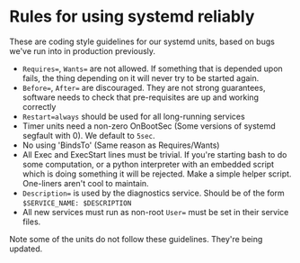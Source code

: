 # Rules for using systemd reliably

These are coding style guidelines for our systemd units, based on bugs we've run into in production previously.

 - `Requires=`, `Wants=` are not allowed. If something that is depended upon fails, the thing depending on it will never try to be started again.
 - `Before=`, `After=` are discouraged. They are not strong guarantees, software needs to check that pre-requisites are up and working correctly
 - `Restart=always` should be used for all long-running services
 - Timer units need a non-zero OnBootSec (Some versions of systemd segfault with 0). We default to `5sec`.
 - No using 'BindsTo' (Same reason as Requires/Wants)
 - All Exec and ExecStart lines must be trivial. If you're starting bash to do some computation, or a python interpreter with an embedded script which is doing something it will be rejected. Make a simple helper script. One-liners aren't cool to maintain.
 - `Description=` is used by the diagnostics service.  Should be of the form `$SERVICE_NAME: $DESCRIPTION`
 - All new services must run as non-root `User=` must be set in their service files.

Note some of the units do not follow these guidelines. They're being updated.
